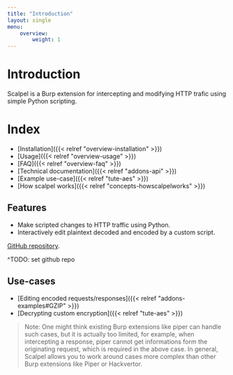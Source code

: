 ```yaml
---
title: "Introduction"
layout: single
menu:
    overview:
        weight: 1
---
```


# Introduction

Scalpel is a Burp extension for intercepting and modifying HTTP trafic using simple Python scripting.

# Index

-   [Installation]({{< relref "overview-installation" >}})
-   [Usage]({{< relref "overview-usage" >}})
-   [FAQ]({{< relref "overview-faq" >}})
-   [Technical documentation]({{< relref "addons-api" >}})
-   [Example use-case]({{< relref "tute-aes" >}})
-   [How scalpel works]({{< relref "concepts-howscalpelworks" >}})

## Features

-   Make scripted changes to HTTP traffic using Python.
-   Interactively edit plaintext decoded and encoded by a custom script.

[GitHub repository](https://code.corp.lexfo.fr/pentester/scalpel).

^TODO: set github repo

## Use-cases

-   [Editing encoded requests/responses]({{< relref "addons-examples#GZIP" >}})
-   [Decrypting custom encryption]({{< relref "tute-aes" >}})

> Note: One might think existing Burp extensions like piper can handle such cases, but it is actually too limited, for example, when intercepting a response, piper cannot get informations form the originating request, which is required in the above case. In general, Scalpel allows you to work around cases more complex than other Burp extensions like Piper or Hackvertor.
